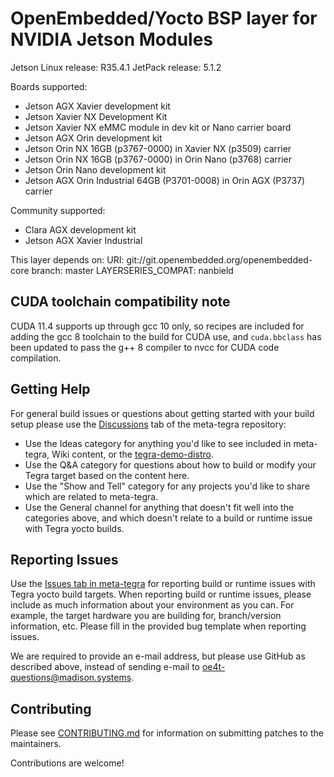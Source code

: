 OpenEmbedded/Yocto BSP layer for NVIDIA Jetson Modules
======================================================

Jetson Linux release: R35.4.1
JetPack release:      5.1.2

Boards supported:
* Jetson AGX Xavier development kit
* Jetson Xavier NX Development Kit
* Jetson Xavier NX eMMC module in dev kit or Nano carrier board
* Jetson AGX Orin development kit
* Jetson Orin NX 16GB (p3767-0000) in Xavier NX (p3509) carrier
* Jetson Orin NX 16GB (p3767-0000) in Orin Nano (p3768) carrier
* Jetson Orin Nano development kit
* Jetson AGX Orin Industrial 64GB (P3701-0008) in Orin AGX (P3737) carrier

Community supported:
* Clara AGX development kit
* Jetson AGX Xavier Industrial

This layer depends on:
URI: git://git.openembedded.org/openembedded-core
branch: master
LAYERSERIES_COMPAT: nanbield


CUDA toolchain compatibility note
---------------------------------

CUDA 11.4 supports up through gcc 10 only, so recipes are included
for adding the gcc 8 toolchain to the build for CUDA use, and `cuda.bbclass`
has been updated to pass the g++ 8 compiler to nvcc for CUDA code compilation.


Getting Help
------------

For general build issues or questions about getting started with your build
setup please use the
[Discussions](https://github.com/OE4T/meta-tegra/discussions) tab of the
meta-tegra repository:

* Use the Ideas category for anything you'd like to see included in meta-tegra,
Wiki content, or the
[tegra-demo-distro](https://github.com/OE4T/tegra-demo-distro/issues).
* Use the Q&A category for questions about how to build or modify your Tegra
target based on the content here.
* Use the "Show and Tell" category for any projects you'd like to share which
are related to meta-tegra.
* Use the General channel for anything that doesn't fit well into the categories
above, and which doesn't relate to a build or runtime issue with Tegra yocto
builds.

Reporting Issues
----------------

Use the [Issues tab in meta-tegra](https://github.com/OE4T/meta-tegra/issues)
for reporting build or runtime issues with Tegra yocto build targets.  When
reporting build or runtime issues, please include as much information about your
environment as you can. For example, the target hardware you are building for,
branch/version information, etc.  Please fill in the provided bug template when
reporting issues.

We are required to provide an e-mail address, but please use GitHub as
described above, instead of sending e-mail to oe4t-questions@madison.systems.

Contributing
------------

Please see [CONTRIBUTING.md](CONTRIBUTING.md) for information on submitting
patches to the maintainers.

Contributions are welcome!
